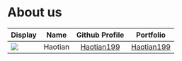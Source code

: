 # About us

Display |  Name   |                 Github Profile                 | Portfolio 
--------|:-------:|:----------------------------------------------:|:---------:
![](https://via.placeholder.com/100.png?text=Photo) | Haotian | [Haotian199](https://github.com/Haotian199/ip) | [Haotian199](https://github.com/Haotian199/ip)

